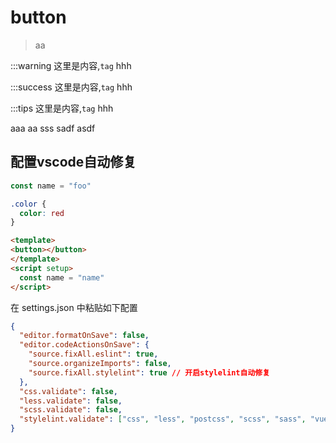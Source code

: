 # button

> aa


:::warning
这里是内容,`tag` hhh

:::success
这里是内容,`tag` hhh

:::tips
这里是内容,`tag` hhh


aaa
<demo src="./index.vue"></demo>
aa
<demo src="./index2.vue"></demo>
sss
<demo src="./index.vue"></demo>
sadf
<demo src="./index2.vue"></demo>
asdf
<demo src="./index.vue"></demo>


## 配置vscode自动修复

```js
const name = "foo"
```

```css
.color {
  color: red
}
```

```html
<template>
<button></button>
</template>
<script setup>
  const name = "name"
</script>
```

在 settings.json 中粘贴如下配置


```json
{
  "editor.formatOnSave": false,
  "editor.codeActionsOnSave": {
    "source.fixAll.eslint": true,
    "source.organizeImports": false,
    "source.fixAll.stylelint": true // 开启stylelint自动修复
  },
  "css.validate": false,
  "less.validate": false,
  "scss.validate": false,
  "stylelint.validate": ["css", "less", "postcss", "scss", "sass", "vue"]
}
```
